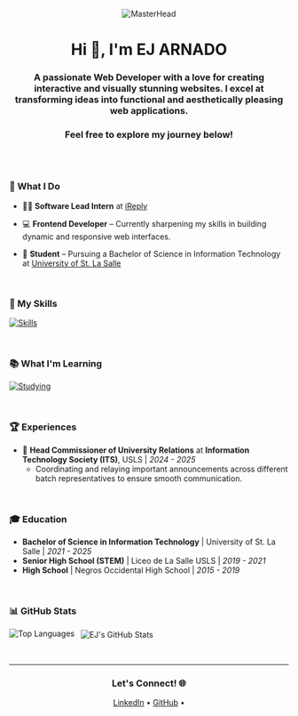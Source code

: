 <p align="center">
  <img src="https://i.gifer.com/bJk.gif" alt="MasterHead">
</p>

<h1 align="center">Hi 👋, I'm EJ ARNADO</h1>
<h3 align="center">A passionate Web Developer with a love for creating interactive and visually stunning websites. I excel at transforming ideas into functional and aesthetically pleasing web applications.</h3>
<h3 align="center">Feel free to explore my journey below!</h3>

<br><br>

### 🚀 What I Do

- 👨‍💻 **Software Lead Intern** at [iReply](https://www.linkedin.com/company/ireplyservices/posts/?feedView=all)

- 💻 **Frontend Developer** – Currently sharpening my skills in building dynamic and responsive web interfaces.

- 📝 **Student** – Pursuing a Bachelor of Science in Information Technology at [University of St. La Salle](https://www.usls.edu.ph/)

<br>

### 💼 My Skills
[![Skills](https://skillicons.dev/icons?i=androidstudio,cpp,css,dart,figma,flutter,html,java,js,mysql,php,sqlite)](https://skillicons.dev)

<br>

### 📚 What I'm Learning
[![Studying](https://skillicons.dev/icons?i=firebase,laravel)](https://skillicons.dev)

<br>

### 🏆 Experiences

- 💼 **Head Commissioner of University Relations** at **Information Technology Society (ITS)**, USLS | *2024 - 2025*  
  - Coordinating and relaying important announcements across different batch representatives to ensure smooth communication.

<br>

### 🎓 Education

- **Bachelor of Science in Information Technology** | University of St. La Salle | *2021 - 2025*  
- **Senior High School (STEM)** | Liceo de La Salle USLS | *2019 - 2021*  
- **High School** | Negros Occidental High School | *2015 - 2019*

<br>

### 📊 GitHub Stats

<p>
  <img align="left" src="https://github-readme-stats.vercel.app/api/top-langs?username=ejarnad0&show_icons=true&locale=en&layout=compact" alt="Top Languages">
</p>

<p>&nbsp;
  <img align="center" src="https://github-readme-stats.vercel.app/api?username=ejarnad0&show_icons=true&locale=en" alt="EJ's GitHub Stats">
</p>

<br>

---

<h3 align="center">Let's Connect! 🌐</h3>
<p align="center">
  <a href="https://www.linkedin.com/in/ejarnad0/" target="_blank">LinkedIn</a> • 
  <a href="https://github.com/ejarnad0" target="_blank">GitHub</a> • 
</p>
